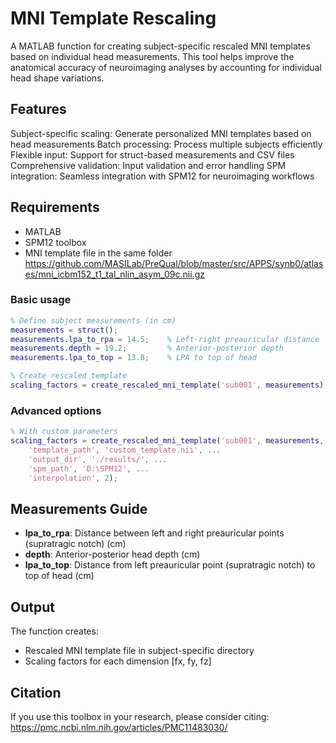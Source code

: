 # MNI Template Rescaling
A MATLAB function for creating subject-specific rescaled MNI templates based on individual head measurements. 
This tool helps improve the anatomical accuracy of neuroimaging analyses by accounting for individual head shape variations.

## Features

Subject-specific scaling: Generate personalized MNI templates based on head measurements
Batch processing: Process multiple subjects efficiently
Flexible input: Support for struct-based measurements and CSV files
Comprehensive validation: Input validation and error handling
SPM integration: Seamless integration with SPM12 for neuroimaging workflows

## Requirements

- MATLAB
- SPM12 toolbox
- MNI template file in the same folder
  https://github.com/MASILab/PreQual/blob/master/src/APPS/synb0/atlases/mni_icbm152_t1_tal_nlin_asym_09c.nii.gz

### Basic usage

```matlab
% Define subject measurements (in cm)
measurements = struct();
measurements.lpa_to_rpa = 14.5;    % Left-right preauricular distance
measurements.depth = 19.2;         % Anterior-posterior depth
measurements.lpa_to_top = 13.8;    % LPA to top of head

% Create rescaled template
scaling_factors = create_rescaled_mni_template('sub001', measurements);
```

### Advanced options

```matlab
% With custom parameters
scaling_factors = create_rescaled_mni_template('sub001', measurements, ...
    'template_path', 'custom_template.nii', ...
    'output_dir', './results/', ...
    'spm_path', 'D:\SPM12', ...
    'interpolation', 2);
```

## Measurements Guide

- **lpa_to_rpa**: Distance between left and right preauricular points (supratragic notch) (cm)
- **depth**: Anterior-posterior head depth (cm)
- **lpa_to_top**: Distance from left preauricular point (supratragic notch) to top of head (cm)

## Output

The function creates:
- Rescaled MNI template file in subject-specific directory
- Scaling factors for each dimension [fx, fy, fz]

## Citation

If you use this toolbox in your research, please consider citing:
https://pmc.ncbi.nlm.nih.gov/articles/PMC11483030/



